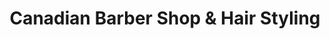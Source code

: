 ---
title: "Canadian Barber Shop & Hair Styling"
url: /calgary/canadian-barber-shop-and-hair-styling/
shop: hairdresser
---